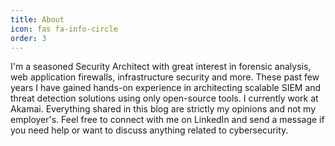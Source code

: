 ```yaml
---
title: About
icon: fas fa-info-circle
order: 3
---
```


I'm a seasoned Security Architect with great interest in forensic analysis, web application firewalls, infrastructure security and more. These past few years I have gained hands-on experience in architecting scalable SIEM and threat detection solutions using only open-source tools. I currently work at Akamai. Everything shared in this blog are strictly my opinions and not my employer's. Feel free to connect with me on LinkedIn and send a message if you need help or want to discuss anything related to cybersecurity.
